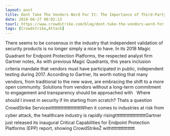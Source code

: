 ```yaml
---
layout: post
title: Dont Take The Vendors Word For It: The Importance of Third-Party Testing
date: 2018-06-27 00:02:13
tourl: https://www.crowdstrike.com/blog/dont-take-the-vendors-word-for-it-the-importance-of-third-party-testing/
tags: [Crowdstrike,Attack]
---
```

There seems to be consensus in the industry that independent validation of security products is no longer simply a nice to have. In its 2018 Magic Quadrant for Endpoint Protection Platforms, the respected analyst firm Gartner notes, As with previous Magic Quadrants, this years inclusion criteria mandate that vendors must have participated in public, independent testing during 2017. According to Gartner, Its worth noting that many vendors, from traditional to the new wave, are embracing the shift to a more open community. Solutions from vendors without a long-term commitment to engagement and transparency should be approached with   Where should I invest in security if Im starting from scratch? Thats a question CrowdStrike ServicestttttttttttttttttttttWhen it comes to industries at risk from cyber attack, the healthcare industry is rapidly risingtttttttttttttttttttttGartner just released its inaugural Critical Capabilities for Endpoint Protection Platforms (EPP) report, showing CrowdStrikeŽ withtttttttttttttttt